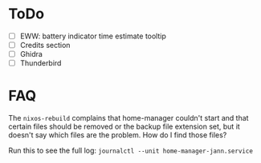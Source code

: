 # ToDo
- [ ] EWW: battery indicator time estimate tooltip
- [ ] Credits section
- [ ] Ghidra
- [ ] Thunderbird

# FAQ
The `nixos-rebuild` complains that home-manager couldn't start and that certain files should be removed or the backup file extension set, but it doesn't say which files are the problem. How do I find those files?

Run this to see the full log:
`journalctl --unit home-manager-jann.service`
